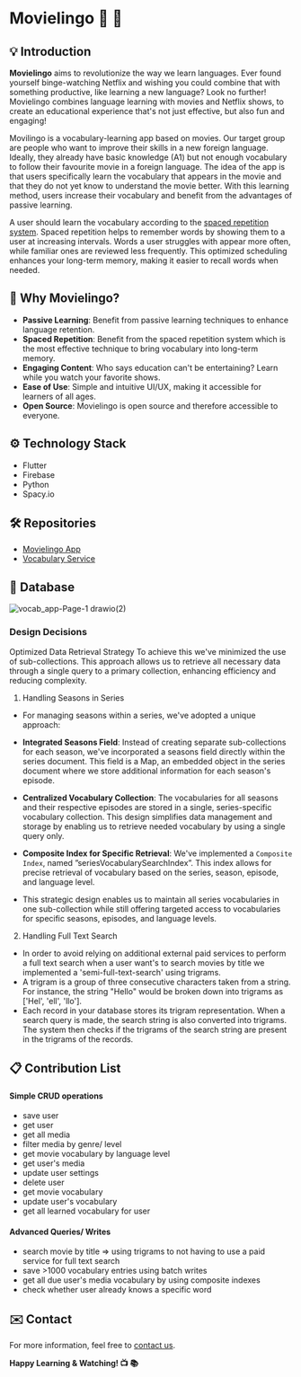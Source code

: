 # Movielingo :movie_camera: :book:

## :bulb: Introduction

**Movielingo** aims to revolutionize the way we learn languages. Ever found yourself binge-watching Netflix and wishing you could combine that with something productive, like learning a new language? Look no further! Movielingo combines language learning with movies and Netflix shows, to create an educational experience that's not just effective, but also fun and engaging!

Movilingo is a vocabulary-learning app based on movies. Our target group are people who want to improve their skills in a new foreign language. Ideally, they already have basic knowledge (A1) but not enough vocabulary to follow their favourite movie in a foreign language. The idea of the app is that users specifically learn the vocabulary that appears in the movie and that they do not yet know to understand the movie better. With this learning method, users increase their vocabulary and benefit from the advantages of passive learning.

A user should learn the vocabulary according to the [spaced repetition system](https://en.wikipedia.org/wiki/Spaced_repetition). Spaced repetition helps to remember words by showing them to a user at increasing intervals. Words a user struggles with appear more often, while familiar ones are reviewed less frequently. This optimized scheduling enhances your long-term memory, making it easier to recall words when needed.

## :dart: Why Movielingo?

* **Passive Learning**: Benefit from passive learning techniques to enhance language retention.
* **Spaced Repetition**: Benefit from the spaced repetition system which is the most effective technique to bring vocabulary into long-term memory.
* **Engaging Content**: Who says education can't be entertaining? Learn while you watch your favorite shows.
* **Ease of Use**: Simple and intuitive UI/UX, making it accessible for learners of all ages.
* **Open Source**: Movielingo is open source and therefore accessible to everyone.

## :gear: Technology Stack

* Flutter
* Firebase
* Python
* Spacy.io

## 🛠️ Repositories
- [Movielingo App](https://github.com/Movielingo/movielingo_app)
- [Vocabulary Service](https://github.com/Movielingo/VocabularyService)

## 💾 Database

![vocab_app-Page-1 drawio(2)](https://github.com/Movielingo/.github/assets/64266832/34f8ba1a-487b-48e1-90e6-9eed8840ceb1)

### Design Decisions
Optimized Data Retrieval Strategy
To achieve this we've minimized the use of sub-collections. This approach allows us to retrieve all necessary data through a single query to a primary collection, enhancing efficiency and reducing complexity.

1. Handling Seasons in Series
- For managing seasons within a series, we've adopted a unique approach:

- **Integrated Seasons Field**: Instead of creating separate sub-collections for each season, we've incorporated a seasons field directly within the series document. This field is a Map, an embedded object in the series document where we store additional information for each season's episode.

- **Centralized Vocabulary Collection**: The vocabularies for all seasons and their respective episodes are stored in a single, series-specific vocabulary collection. This design simplifies data management and storage by enabling us to retrieve needed vocabulary by using a single query only.

- **Composite Index for Specific Retrieval**: We've implemented a `Composite Index`, named ”seriesVocabularySearchIndex”. This index allows for precise retrieval of vocabulary based on the series, season, episode, and language level.

- This strategic design enables us to maintain all series vocabularies in one sub-collection while still offering targeted access to vocabularies for specific seasons, episodes, and language levels.

2. Handling Full Text Search
- In order to avoid relying on additional external paid services to perform a full text search when a user want's to search movies by title we implemented a 'semi-full-text-search' using trigrams.
- A trigram is a group of three consecutive characters taken from a string. For instance, the string "Hello" would be broken down into trigrams as ['Hel', 'ell', 'llo'].
- Each record in your database stores its trigram representation. When a search query is made, the search string is also converted into trigrams. The system then checks if the trigrams of the search string are present in the trigrams of the records.

## 📋 Contribution List

#### Simple CRUD operations
- save user
- get user
- get all media
- filter media by genre/ level
- get movie vocabulary by language level
- get user's media
- update user settings
- delete user
- get movie vocabulary
- update user's vocabulary
- get all learned vocabulary for user
  

#### Advanced Queries/ Writes
- search movie by title => using trigrams to not having to use a paid service for full text search
- save >1000 vocabulary entries using batch writes
- get all due user's media vocabulary by using composite indexes
- check whether user already knows a specific word 

## :envelope: Contact

For more information, feel free to [contact us](mailto:constantin.unterkofler@code.berlin).

**Happy Learning & Watching! :tv: :books:**

